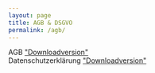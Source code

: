 ```yaml
---
layout: page
title: AGB & DSGVO
permalink: /agb/
---
```


AGB ["Downloadversion"](/assets/agb.pdf)<br>
Datenschutzerklärung ["Downloadversion"](/assets/datenschutzerklaerung.pdf)

